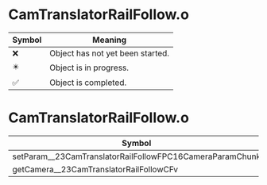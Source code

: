 # CamTranslatorRailFollow.o
| Symbol | Meaning 
| ------------- | ------------- 
| :x: | Object has not yet been started. 
| :eight_pointed_black_star: | Object is in progress. 
| :white_check_mark: | Object is completed. 


# CamTranslatorRailFollow.o
| Symbol | Decompiled? |
| ------------- | ------------- |
| setParam__23CamTranslatorRailFollowFPC16CameraParamChunk | :white_check_mark: |
| getCamera__23CamTranslatorRailFollowCFv | :white_check_mark: |
